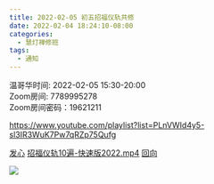```yaml
---
title: 2022-02-05 初五招福仪轨共修
date: 2022-02-04 18:24:10-08:00
categories:
  - 慧灯禅修班
tags:
  - 通知
---
```


温哥华时间: 2022-02-05 15:30-20:00  
Zoom房间: 7789995278  
Zoom房间密码：19621211  

<https://www.youtube.com/playlist?list=PLnVWId4y5-sl3IR3WuK7Pw7qRZp75Qufg>

[发心](https://huidengchanxiu.net/hdv/videos/%e5%8a%a0%e8%a1%8c%e7%8f%ad%e7%ae%80%e7%89%88%e8%af%be%e5%89%8d%e5%bf%b5%e8%af%b5.mp4)
[招福仪轨10遍-快速版2022.mp4](https://huidengchanxiu.net/hdv/v/%e6%8b%9b%e7%a6%8f%e4%bb%aa%e8%bd%a810%e9%81%8d-%e5%bf%ab%e9%80%9f%e7%89%882022.mp4)
[回向](https://huidengchanxiu.net/hdv/videos/%e5%9b%9e%e5%90%91(2021%e7%89%88).mp4)

![](https://mmbiz.qpic.cn/mmbiz_jpg/hQicvXGQiaa4w4hf97Duam2wpic6Tt1YmLSRQ7eToEibE0SqgNkgyuuwajCPsaa4sud230zSicvUoOFkgDkYasEibQuQ/640?wx_fmt=jpeg&tp=webp&wxfrom=5&wx_lazy=1&wx_co=1)